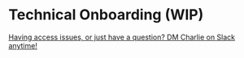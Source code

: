 # Technical Onboarding (WIP)


<a href="https://cal-itp.slack.com/team/U027GAVHFST" target="_blank">Having access issues, or just have a question? DM Charlie on Slack anytime!</a>
